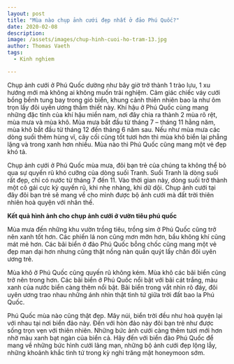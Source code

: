 ```yaml
---
layout: post
title: "Mùa nào chụp ảnh cưới đẹp nhất ở đảo Phú Quốc?"
date: 2020-02-08
description: 
image: /assets/images/chup-hinh-cuoi-ho-tram-13.jpg
author: Thomas Vaeth
tags:
  - Kinh nghiem

---
```


Chụp ảnh cưới ở Phú Quốc dường như bây giờ trở thành 1 trào lưu, 1 xu hướng mới mà không ai không muốn trải nghiệm. Cảm giác chiếc váy cưới bồng bềnh tung bay trong gió biển, khung cảnh thiên nhiên bao la như ôm trọn lấy đôi uyên ương thắm thiết này. Khí hậu ở Phú Quốc cùng mang những đặc tính của khí hậu miền nam, nơi đây chia ra thành 2 mùa rõ rệt, mùa mưa và mùa khô. Mùa mưa bắt đầu từ tháng 7 – tháng 11 hằng năm, mùa khô bắt đầu từ tháng 12 đến tháng 6 năm sau. Nếu như mùa mưa các dòng suối thêm hùng vĩ, cây cối cũng tốt tươi hơn thì mùa khô biển lại phẳng lặng và trong xanh hơn nhiều. Mùa nào thì Phú Quốc cũng mang một vẻ đẹp khó tả.

Chụp ảnh cưới ở Phú Quốc mùa mưa, đôi bạn trẻ của chúng ta không thể bỏ qua sự quyến rũ khó cưỡng của dòng suối Tranh. Suối Tranh là dòng suối rất đẹp, chỉ có nước từ tháng 7 đến 11. Vào thời gian này, dòng suối trở thành một cô gái cực kỳ quyến rũ, khi nhẹ nhàng, khi dữ dội. Chụp ảnh cưới tại đây đôi bạn trẻ sẽ mang về cho mình được bộ ảnh cưới mà đất trời thiên nhiên hoà quyện với nhân thế.

**Kết quả hình ảnh cho chụp ảnh cưới ở vườn tiêu phú quốc**

Mùa mưa đến những khu vườn trồng tiêu, trồng sim ở Phú Quốc cũng trở nên xanh tốt hơn. Các phiến lá non cũng mơn mởn hơn, bầu không khí cũng mát mẻ hơn. Các bãi biển ở đảo Phú Quốc bỗng chốc cũng mang một vẻ đẹp man dại hơn nhưng cũng thật nồng nàn quấn quýt lấy chân đôi uyên ương trẻ.

Mùa khô ở Phú Quốc cũng quyến rũ không kém. Mùa khô các bãi biển cũng trở nên trong hơn. Các bãi biển ở Phú Quốc nổi bật với bãi cát trắng, màu xanh của nước biển càng thêm nổi bật. Bãi biển trong vắt nhìn rõ đáy, đôi uyên ương trao nhau những ánh nhìn thật tình tứ giữa trời đất bao la Phú Quốc.

Phú Quốc mùa nào cũng thật đẹp. Mây núi, biển trời đều như hoà quyện lại với nhau tại nơi biển đảo này. Đến với hòn đảo này đôi bạn trẻ như được sống trọn vẹn với thiên nhiên. Những bức ảnh cưới càng thêm tươi mới hơn nhờ màu xanh bạt ngàn của biển cả. Hãy đến với biển đảo Phú Quốc để mang về những bức hình cưới lãng mạn, những bộ ảnh cưới đẹp lộng lẫy, những khoảnh khắc tình tứ trong kỳ nghỉ trăng mật honeymoon sớm.